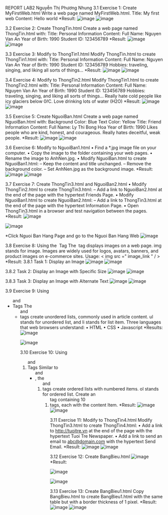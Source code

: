 REPORT LAB2
Nguyễn Thị Phương Nhung
3.1 
Exercise 1: Create MyFirstWeb.html
          Write a web page named MyFirstWeb.html. 
Title: My first web 
Content: 
Hello world
*Result:
![image](https://github.com/user-attachments/assets/b7e910c0-da69-4446-bee7-49309c71223a)
![image](https://github.com/user-attachments/assets/fc261af2-df02-46ef-943d-b585c5f4860c)
 
3.2 
Exercise 2: Create ThongTin.html 
         Create a web page named ThongTin.html with: 
Title: Personal Information 
Content:
Full Name: Nguyen Van An 
Year of Birth: 1990 
Student ID: 123456789
	*Result:
 ![image](https://github.com/user-attachments/assets/6b9a75ea-a845-405e-9978-15bad28c6b1f)
![image](https://github.com/user-attachments/assets/71337922-2553-45e6-97f0-b3a838d9f480)

3.3 
Exercise 3: Modify to ThongTin1.html
            Modify ThongTin.html to create ThongTin1.html with: 
Title: Personal Information 
Content: 
Full Name: Nguyen Van An 
Year of Birth: 1990 
Student ID: 123456789 
Hobbies: traveling, singing, and liking all sorts of things...
	*Result:
 ![image](https://github.com/user-attachments/assets/56455f88-1aea-4627-ae6b-511ee8240b6a)
![image](https://github.com/user-attachments/assets/eaca26a6-d018-44ec-9aec-729f6c3cfa78)

3.4 
Exercise 4: Modify to ThongTin2.html
            Modify ThongTin1.html to create ThongTin2.html with: 
Title: Personal Information 
Content:
Full Name: Nguyen Van An 
Year of Birth: 1990 
Student ID: 123456789 
Hobbies: traveling, singing, and liking all sorts of things... 
Really hate cold people like icy glaciers below 0řC. 
Love drinking lots of water (H2O)
	*Result:
 ![image](https://github.com/user-attachments/assets/02cc95bf-7d0d-49df-ab65-bc08c4a4957a)
![image](https://github.com/user-attachments/assets/c43d8eac-891c-4f2a-ad0e-1487ed7d91d1)

3.5 
Exercise 5: Create NguoiBan.html 
           Create a web page named NguoiBan.html with: 
Background Color: Blue 
Text Color: Yellow 
Title: Friend Information 
Content: 
Full Name: Ly Thi Bong Hoa 
Year of Birth: 1990 
Likes people who are kind, honest, and courageous. 
Really hates deceitful, weak people.
	*Result:
	 ![image](https://github.com/user-attachments/assets/48fab32a-824a-41af-90fd-c9b8f0cce04d)
  ![image](https://github.com/user-attachments/assets/1ea5df9d-c89b-453c-a74c-1ccda8fac8fc)

 

3.6 
Exercise 6: Modify to NguoiBan1.html
• Find a *.jpg image file on your computer. 
• Copy the image to the folder containing your web pages. 
• Rename the image to AnhNen.jpg. 
• Modify NguoiBan.html to create NguoiBan1.html: 
– Keep the content and title unchanged. 
– Remove the background color. 
– Set AnhNen.jpg as the background image.
	*Result:
 ![image](https://github.com/user-attachments/assets/0db62266-28b5-465c-a6cf-eab7799bc1f2)
![image](https://github.com/user-attachments/assets/b4f0a811-836e-41f8-be47-70d7e819456a)

	 
 

3.7 
Exercise 7: Create ThongTin3.html and NguoiBan2.html
• Modify ThongTin2.html to create ThongTin3.html: 
– Add a link to NguoiBan2.html at the end of the page with the hypertext Friends Page. 
• Modify NguoiBan1.html to create NguoiBan2.html: 
– Add a link to ThongTin3.html at the end of the page with the hypertext Information Page. 
• Open ThongTin3.html in a browser and test navigation between the pages.
*Result:
 ![image](https://github.com/user-attachments/assets/19468c42-9e4f-41ee-aa52-0966bb5c1ca9)

 ![image](https://github.com/user-attachments/assets/ed60e0fe-1b0f-4925-851d-5184ea802c2f)

*Click Nguoi Ban Hang Page and go to the Nguoi Ban Hang Web
 ![image](https://github.com/user-attachments/assets/7cd73ba1-ca5f-4230-98a9-395da20e27df)


3.8 
Exercise 8: Using the <img> Tag
The <img> tag displays images on a web page. img stands for image. Images are widely 
used for logos, avatars, banners, and product images on e-commerce sites. 
     Usage: 
< img src =" image_link " / >
*Result:
3.8.1 
Task 1: Display an Image 
![image](https://github.com/user-attachments/assets/da9c6e4c-46ce-4728-bb55-d1245bd5ddfc)
![image](https://github.com/user-attachments/assets/a780c040-cdab-4e8c-8a4d-4cfe6346c06d)

 
3.8.2 
Task 2: Display an Image with Specific Size
![image](https://github.com/user-attachments/assets/c6908dab-c629-4530-a4b0-8f848490175a)
![image](https://github.com/user-attachments/assets/71ddfa3d-046c-41fc-ac8f-411619de9746)

 
 
3.8.3 
Task 3: Display an Image with Alternate Text
 ![image](https://github.com/user-attachments/assets/59420f31-8df1-4efd-a41e-f44f53a05a6a)
![image](https://github.com/user-attachments/assets/1acc87c5-5075-4739-9540-816f935bdc0b)

 
3.9 
Exercise 9: Using <ul> and <li> Tags 
         The <ul> and <li> tags create unordered lists, commonly used in article content. ul 
stands for unordered list, and li stands for list item.
    	Three languages that web browsers understand: 
• HTML 
• CSS 
• Javascript
 *Results:
 ![image](https://github.com/user-attachments/assets/4da26581-253a-4358-b4dc-ed7cc35649d1)

 ![image](https://github.com/user-attachments/assets/996231cc-9c76-4205-9809-9663bca41b07)

 
3.10 
Exercise 10: Using <ol> and <li> Tags 
Similar to <ul> and <li>, the <ol> and <li> tags create ordered lists with numbered 
items. ol stands for ordered list.
		Create an <ol> tag containing 10 <li> tags, each with the content Item.
		*Result:
  ![image](https://github.com/user-attachments/assets/1068d4ef-444c-463e-bd77-79bdf171940e)
![image](https://github.com/user-attachments/assets/4d6df463-d36f-499f-a036-9ff177d5e7e9)

 
 
3.11 
Exercise 11: Modify to ThongTin4.html 
Modify ThongTin3.html to create ThongTin4.html: 
• Add a link to http://tuoitre.vn at the end of the page with the hypertext Tuoi Tre Newspaper. 
• Add a link to send an email to abc@domain.com with the hypertext Send Email.
*Result:
![image](https://github.com/user-attachments/assets/0a3b9f1b-4a1e-4134-bbc0-7b452cf8f629)
![image](https://github.com/user-attachments/assets/11673806-f34b-408a-aa5a-1568cb018e26)


 

 
3.12 
Exercise 12: Create BangBieu.html
 ![image](https://github.com/user-attachments/assets/75a8bce6-fd01-440e-b063-58e0deaed853)
*Result:


![image](https://github.com/user-attachments/assets/68533895-5c24-420e-b449-5cecfe08d696)


![image](https://github.com/user-attachments/assets/d47c9085-a4ab-45c6-96df-698bfe41553b)

 
 
3.13 
Exercise 13: Create BangBieu1.html 
Copy BangBieu.html to create BangBieu1.html with the same table but with a border 
thickness of 1 pixel.
	*Result:
 ![image](https://github.com/user-attachments/assets/a96a138c-b21f-4fb9-b703-6ee2f558e62a)
 ![image](https://github.com/user-attachments/assets/a7bd7c2e-f108-45b1-a406-741d57da2b04)


	 
 
